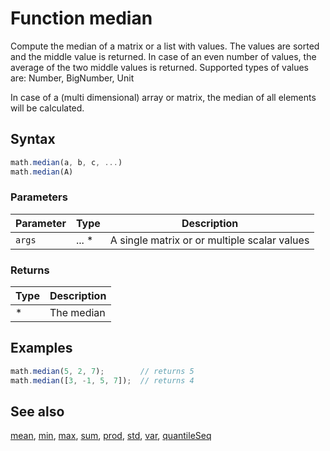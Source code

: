 <!-- Note: This file is automatically generated from source code comments. Changes made in this file will be overridden. -->

# Function median

Compute the median of a matrix or a list with values. The values are
sorted and the middle value is returned. In case of an even number of
values, the average of the two middle values is returned.
Supported types of values are: Number, BigNumber, Unit

In case of a (multi dimensional) array or matrix, the median of all
elements will be calculated.


## Syntax

```js
math.median(a, b, c, ...)
math.median(A)
```

### Parameters

Parameter | Type | Description
--------- | ---- | -----------
`args` | ... * | A single matrix or or multiple scalar values

### Returns

Type | Description
---- | -----------
* | The median


## Examples

```js
math.median(5, 2, 7);        // returns 5
math.median([3, -1, 5, 7]);  // returns 4
```


## See also

[mean](mean.md),
[min](min.md),
[max](max.md),
[sum](sum.md),
[prod](prod.md),
[std](std.md),
[var](var.md),
[quantileSeq](quantileSeq.md)
